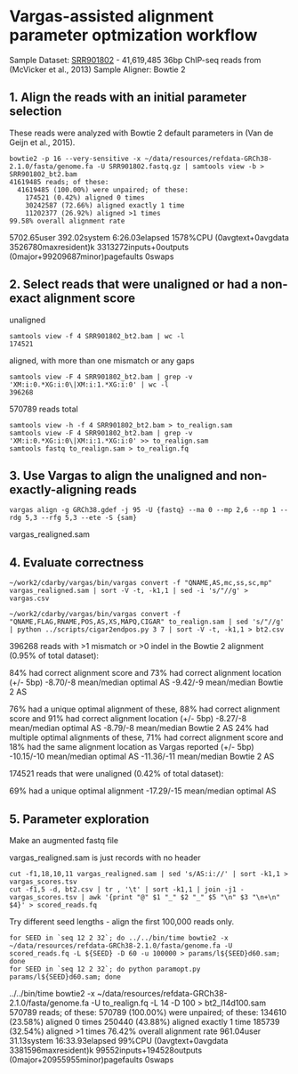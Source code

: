 # Vargas-assisted alignment parameter optmization workflow

Sample Dataset: [SRR901802](https://www.ncbi.nlm.nih.gov/sra/SRR901802) - 41,619,485 36bp ChIP-seq reads from (McVicker et al., 2013)
Sample Aligner: Bowtie 2

## 1. Align the reads with an initial parameter selection

These reads were analyzed with Bowtie 2 default parameters in (Van de Geijn et al., 2015).

```
bowtie2 -p 16 --very-sensitive -x ~/data/resources/refdata-GRCh38-2.1.0/fasta/genome.fa -U SRR901802.fastq.gz | samtools view -b > SRR901802_bt2.bam
41619485 reads; of these:
  41619485 (100.00%) were unpaired; of these:
    174521 (0.42%) aligned 0 times
    30242587 (72.66%) aligned exactly 1 time
    11202377 (26.92%) aligned >1 times
99.58% overall alignment rate
```
5702.65user 392.02system 6:26.03elapsed 1578%CPU (0avgtext+0avgdata 3526780maxresident)k
3313272inputs+0outputs (0major+99209687minor)pagefaults 0swaps

## 2. Select reads that were unaligned or had a non-exact alignment score

unaligned 

```
samtools view -f 4 SRR901802_bt2.bam | wc -l
174521
```

aligned, with more than one mismatch or any gaps

```
samtools view -F 4 SRR901802_bt2.bam | grep -v 'XM:i:0.*XG:i:0\|XM:i:1.*XG:i:0' | wc -l
396268
```

570789 reads total

```
samtools view -h -f 4 SRR901802_bt2.bam > to_realign.sam
samtools view -F 4 SRR901802_bt2.bam | grep -v 'XM:i:0.*XG:i:0\|XM:i:1.*XG:i:0' >> to_realign.sam
samtools fastq to_realign.sam > to_realign.fq
```

## 3. Use Vargas to align the unaligned and non-exactly-aligning reads


```
vargas align -g GRCh38.gdef -j 95 -U {fastq} --ma 0 --mp 2,6 --np 1 --rdg 5,3 --rfg 5,3 --ete -S {sam}
```

vargas_realigned.sam

## 4. Evaluate correctness

```
~/work2/cdarby/vargas/bin/vargas convert -f "QNAME,AS,mc,ss,sc,mp" vargas_realigned.sam | sort -V -t, -k1,1 | sed -i 's/"//g' > vargas.csv

~/work2/cdarby/vargas/bin/vargas convert -f "QNAME,FLAG,RNAME,POS,AS,XS,MAPQ,CIGAR" to_realign.sam | sed 's/"//g' | python ../scripts/cigar2endpos.py 3 7 | sort -V -t, -k1,1 > bt2.csv
```


396268 reads with >1 mismatch or >0 indel in the Bowtie 2 alignment (0.95% of total dataset):  

84% had correct alignment score and 73% had correct alignment location (+/- 5bp)
-8.70/-8 mean/median optimal AS 
-9.42/-9 mean/median Bowtie 2 AS 

76% had a unique optimal alignment
	of these, 88% had correct alignment score and 91% had correct alignment location (+/- 5bp)
	-8.27/-8 mean/median optimal AS 
	-8.79/-8 mean/median Bowtie 2 AS 
24% had multiple optimal alignments
	of these, 71% had correct alignment score and 18% had the same alignment location as Vargas reported (+/- 5bp) 
	-10.15/-10 mean/median optimal AS 
	-11.36/-11 mean/median Bowtie 2 AS 
	
	
174521 reads that were unaligned (0.42% of total dataset):  

69% had a unique optimal alignment
-17.29/-15 mean/median optimal AS 



## 5. Parameter exploration

Make an augmented fastq file

vargas_realigned.sam is just records with no header

```
cut -f1,18,10,11 vargas_realigned.sam | sed 's/AS:i://' | sort -k1,1 > vargas_scores.tsv
cut -f1,5 -d, bt2.csv | tr , '\t' | sort -k1,1 | join -j1 - vargas_scores.tsv | awk '{print "@" $1 "_" $2 "_" $5 "\n" $3 "\n+\n" $4}' > scored_reads.fq
```

Try different seed lengths - align the first 100,000 reads only.

```
for SEED in `seq 12 2 32`; do ../../bin/time bowtie2 -x ~/data/resources/refdata-GRCh38-2.1.0/fasta/genome.fa -U scored_reads.fq -L ${SEED} -D 60 -u 100000 > params/l${SEED}d60.sam; done
for SEED in `seq 12 2 32`; do python paramopt.py params/l${SEED}d60.sam; done
```

../../bin/time bowtie2 -x ~/data/resources/refdata-GRCh38-2.1.0/fasta/genome.fa -U to_realign.fq -L 14 -D 100 > bt2_l14d100.sam
570789 reads; of these:
  570789 (100.00%) were unpaired; of these:
    134610 (23.58%) aligned 0 times
    250440 (43.88%) aligned exactly 1 time
    185739 (32.54%) aligned >1 times
76.42% overall alignment rate
961.04user 31.13system 16:33.93elapsed 99%CPU (0avgtext+0avgdata 3381596maxresident)k
99552inputs+194528outputs (0major+20955955minor)pagefaults 0swaps


